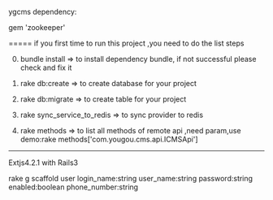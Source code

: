 ygcms
dependency:

gem 'zookeeper'

=====
if you first time to run this project ,you need to do the list steps

0. bundle install  => to install dependency bundle, if not successful please check and fix it

1. rake db:create  => to create database for your project

2. rake db:migrate => to create table for your project

3. rake sync_service_to_redis => to sync provider to redis

4. rake methods => to list all methods of remote api ,need param,use demo:rake methods['com.yougou.cms.api.ICMSApi']

------
Extjs4.2.1 with Rails3

rake g scaffold user login_name:string user_name:string password:string enabled:boolean phone_number:string



